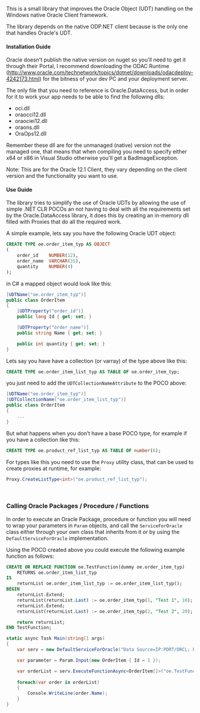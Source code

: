 This is a small library that improves the Oracle Object (UDT) handling on the Windows native Oracle Client framework.

The library depends on the native ODP.NET client because is the only one that handles Oracle's UDT.

#### Installation Guide

Oracle doesn't publish the native version on nuget so you'll need to get it through their Portal, I recommend downloading the ODAC Runtime (http://www.oracle.com/technetwork/topics/dotnet/downloads/odacdeploy-4242173.html) for the bitness of your dev PC and your deployment server.

The only file that you need to reference is Oracle.DataAccess, but in order for it to work your app needs to be able to find the following dlls:
* oci.dll
* oraocci12.dll
* oraociei12.dll
* oraons.dll
* OraOps12.dll

Remember these dll are for the unmanaged (native) version not the managed one, that means that when compiling you need to specify either x64 or x86 in Visual Studio otherwise you'll get a BadImageException.

Note: This are for the Oracle 12.1 Client, they vary depending on the client version and the functionality you want to use.


#### Use Guide

The library tries to simplify the use of Oracle UDTs by allowing the use of simple .NET CLR POCOs an not having to deal with all the requirements set by the Oracle.DataAccess library, it does this by creating an in-memory dll filled with Proxies that do all the required work.

A simple example, lets say you have the following Oracle UDT object:
```sql
CREATE TYPE oe.order_item_typ AS OBJECT
(
	order_id    NUMBER(12),
	order_name  VARCHAR(35),
	quantity    NUMBER(4)
);
```

in C# a mapped object would look like this:

```csharp
[UDTName("oe.order_item_typ")]
public class OrderItem
{
    [UDTProperty("order_id")]
	public long Id { get; set; }

	[UDTProperty("order_name")]
	public string Name { get; set; }

	public int quantity { get; set; }
}
```

Lets say you have have a collection (or varray) of the type above like this:

```sql
CREATE TYPE oe.order_item_list_typ AS TABLE OF oe.order_item_typ;
```

you just need to add the `UDTCollectionNameAttribute` to the POCO above:

```csharp
[UDTName("oe.order_item_typ")]
[UDTCollectionName("oe.order_item_list_typ")]
public class OrderItem
{
	...
}
```

But what happens when you don't have a base POCO type, for example if you have a collection like this:

```sql
CREATE TYPE oe.product_ref_list_typ AS TABLE OF number(6); 
```

For types like this you need to use the `Proxy` utility class, that can be used to create proxies at runtime, for example:

```csharp
Proxy.CreateListType<int>("oe.product_ref_list_typ");
```
<br>

### Calling Oracle Packages / Procedure / Functions

In order to execute an Oracle Package, procedure or function you will need to wrap your parameters in `Param` objects, and call the `ServiceForOracle` class either through your own class that inherits from it or by using the `DefaultServiceForOracle` implementation.

Using the POCO created above you could execute the following example function as follows:

```sql
CREATE OR REPLACE FUNCTION oe.TestFunction(dummy oe.order_item_typ)
	RETURNS oe.order_item_list_typ
IS
	returnList oe.order_item_list_typ := oe.order_item_list_typ();
BEGIN
	returnList.Extend;
	returnList(returnList.Last) := oe.order_item_typ(1, "Test 1", 10);
	returnList.Extend;
	returnList(returnList.Last) := oe.order_item_typ(2, "Test 2", 20);

	return returnList;
END TestFunction;
```

```csharp
static async Task Main(string[] args)
{
    var serv = new DefaultServiceForOracle("Data Source=IP:PORT/ORCL; Pooling=True;User id=; password=;");

    var parameter = Param.Input(new OrderItem { Id = 1 });

    var orderList = serv.ExecuteFunctionAsync<OrderItem[]>("oe.TestFunction", parameter);
	
    foreach(var order in orderList)
    {
        Console.WriteLine(order.Name);
    }
}
```